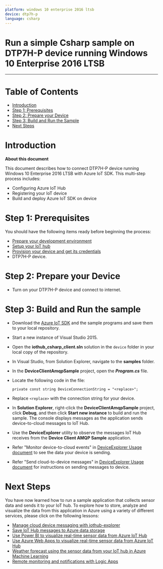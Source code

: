 ---platform: windows 10 enterprise 2016 ltsbdevice: dtp7h-planguage: csharp---Run a simple Csharp sample on DTP7H-P device running Windows 10 Enterprise 2016 LTSB===---# Table of Contents-   [Introduction](#Introduction)-   [Step 1: Prerequisites](#Prerequisites)-   [Step 2: Prepare your Device](#PrepareDevice)-   [Step 3: Build and Run the Sample](#Build)-   [Next Steps](#NextSteps)<a name="Introduction"></a># Introduction**About this document**This document describes how to connect DTP7H-P device running Windows 10 Enterprise 2016 LTSB with Azure IoT SDK. This multi-step process includes:-   Configuring Azure IoT Hub-   Registering your IoT device-   Build and deploy Azure IoT SDK on device<a name="Prerequisites"></a># Step 1: PrerequisitesYou should have the following items ready before beginning the process:-   [Prepare your development environment][setup-devbox-windows]-   [Setup your IoT hub][lnk-setup-iot-hub]-   [Provision your device and get its credentials][lnk-manage-iot-hub]-   DTP7H-P device.<a name="PrepareDevice"></a># Step 2: Prepare your Device-   Turn on your DTP7H-P device and connect to internet.<a name="Build"></a># Step 3: Build and Run the sample-   Download the [Azure IoT SDK](https://github.com/Azure/azure-iot-sdk-csharp) and the sample programs and save them to your local repository.-   Start a new instance of Visual Studio 2015.-   Open the **iothub\_csharp\_client.sln** solution in the `device` folder in your local copy of the repository.-   In Visual Studio, from Solution Explorer, navigate to the **samples** folder.-   In the **DeviceClientAmqpSample** project, open the ***Program.cs*** file.-   Locate the following code in the file:        private const string DeviceConnectionString = "<replace>";        -   Replace `<replace>` with the connection string for your device.-   In **Solution Explorer**, right-click the **DeviceClientAmqpSample** project, click **Debug**, and then click **Start new instance** to build and run the sample. The console displays messages as the application sends device-to-cloud messages to IoT Hub.-   Use the **DeviceExplorer** utility to observe the messages IoT Hub receives from the **Device Client AMQP Sample** application.-   Refer "Monitor device-to-cloud events" in [DeviceExplorer Usage document](https://github.com/Azure/azure-iot-sdk-csharp/blob/master/tools/DeviceExplorer/doc/how_to_use_device_explorer.md) to see the data your device is sending.-   Refer "Send cloud-to-device messages" in [DeviceExplorer Usage document](https://github.com/Azure/azure-iot-sdk-csharp/blob/master/tools/DeviceExplorer/doc/how_to_use_device_explorer.md) for instructions on sending messages to device.<a name="NextSteps"></a># Next StepsYou have now learned how to run a sample application that collects sensor data and sends it to your IoT hub. To explore how to store, analyze and visualize the data from this application in Azure using a variety of different services, please click on the following lessons:-   [Manage cloud device messaging with iothub-explorer]-   [Save IoT Hub messages to Azure data storage]-   [Use Power BI to visualize real-time sensor data from Azure IoT Hub]-   [Use Azure Web Apps to visualize real-time sensor data from Azure IoT Hub]-   [Weather forecast using the sensor data from your IoT hub in Azure Machine Learning]-   [Remote monitoring and notifications with Logic Apps]   [Manage cloud device messaging with iothub-explorer]: https://docs.microsoft.com/en-us/azure/iot-hub/iot-hub-explorer-cloud-device-messaging[Save IoT Hub messages to Azure data storage]: https://docs.microsoft.com/en-us/azure/iot-hub/iot-hub-store-data-in-azure-table-storage[Use Power BI to visualize real-time sensor data from Azure IoT Hub]: https://docs.microsoft.com/en-us/azure/iot-hub/iot-hub-live-data-visualization-in-power-bi[Use Azure Web Apps to visualize real-time sensor data from Azure IoT Hub]: https://docs.microsoft.com/en-us/azure/iot-hub/iot-hub-live-data-visualization-in-web-apps[Weather forecast using the sensor data from your IoT hub in Azure Machine Learning]: https://docs.microsoft.com/en-us/azure/iot-hub/iot-hub-weather-forecast-machine-learning[Remote monitoring and notifications with Logic Apps]: https://docs.microsoft.com/en-us/azure/iot-hub/iot-hub-monitoring-notifications-with-azure-logic-apps[setup-devbox-windows]: https://github.com/Azure/azure-iot-sdk-c/blob/master/doc/devbox_setup.md[lnk-setup-iot-hub]: ../setup_iothub.md[lnk-manage-iot-hub]: ../manage_iot_hub.md
